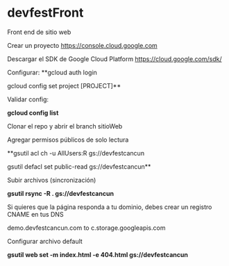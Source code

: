 
# devfestFront

Front end de sitio web



Crear un proyecto
https://console.cloud.google.com

Descargar el SDK de Google Cloud Platform
https://cloud.google.com/sdk/

Configurar:
  **gcloud auth login
  
  gcloud config set project [PROJECT]**

Validar config:

 **gcloud config list**


Clonar el repo y abrir el branch sitioWeb

Agregar permisos públicos de solo lectura

**gsutil acl ch -u AllUsers:R gs://devfestcancun 

gsutil defacl set public-read gs://devfestcancun**


Subir archivos (sincronización)

**gsutil rsync -R . gs://devfestcancun**



Si quieres que la página responda a tu dominio, debes crear un registro CNAME en tus DNS

demo.devfestcancun.com to c.storage.googleapis.com 


Configurar archivo default

**gsutil web set -m index.html -e 404.html gs://devfestcancun**
